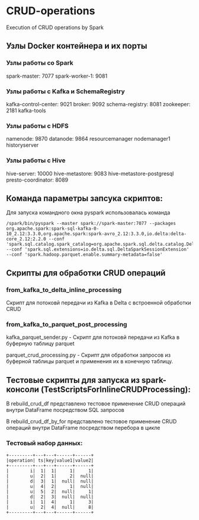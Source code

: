 # CRUD-operations
Execution of CRUD operations by Spark

## Узлы Docker контейнера и их порты
### Узлы работы со Spark
spark-master: 7077
spark-worker-1: 9081
### Узлы работы с Kafka и SchemaRegistry
kafka-control-center: 9021
broker: 9092
schema-registry: 8081
zookeeper: 2181
kafka-tools
### Узлы работы с HDFS
namenode: 9870
datanode: 9864
resourcemanager
nodemanager1
historyserver
### Узлы работы с Hive
hive-server: 10000
hive-metastore: 9083
hive-metastore-postgresql
presto-coordinator: 8089

## Команда параметры запсука скриптов:
Для запуска командного окна pyspark использовалась команда
```
/spark/bin/pyspark --master spark://spark-master:7077 --packages org.apache.spark:spark-sql-kafka-0-10_2.12:3.3.0,org.apache.spark:spark-avro_2.12:3.3.0,io.delta:delta-core_2.12:2.2.0 --conf 'spark.sql.catalog.spark_catalog=org.apache.spark.sql.delta.catalog.DeltaCatalog' --conf 'spark.sql.extensions=io.delta.sql.DeltaSparkSessionExtension' --conf 'spark.hadoop.parquet.enable.summary-metadata=false'
```

## Скрипты для обработки CRUD операций
### from_kafka_to_delta_inline_processing
Скрипт для потоковй передачи из Kafka в Delta с встроенной обработки CRUD

### from_kafka_to_parquet_post_processing
kafka_parquet_sender.py - Скрипт для потоковй передачи из Kafka в буферную таблицу parquet

parquet_crud_processing.py - Скрипт для обработки запросов из буферной таблицы parquet и применения их в конечную таблицу.

## Тестовые скрипты для запуска из spark-консоли (TestScriptsForInlineCRUDProcessing):
В rebuild_crud_df представлено тестовое применение CRUD операций внутри DataFrame посредством SQL запросов

В rebuild_crud_df_by_for представлено тестовое применение CRUD операций внутри DataFrame посредством перебора в цикле

### Тестовый набор данных:
```
+---------+---+---+------+------+
|operation| ts|key|value1|value2|
+---------+---+---+------+------+
|        i|  1|  1|     1|     1|
|        u|  2|  1|     2|  null|
|        d|  3|  1|  null|  null|
|        u|  4|  2|     1|  null|
|        u|  5|  2|  null|     1|
|        d|  2|  3|  null|  null|
|        i|  1|  4|     1|     3|
|        u|  2|  4|  null|     8|
+---------+---+---+------+------+
```

